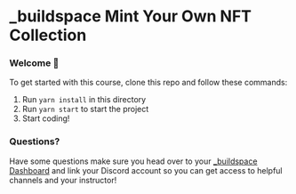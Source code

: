 # _buildspace Mint Your Own NFT Collection

### **Welcome 👋**
To get started with this course, clone this repo and follow these commands:

1. Run `yarn install` in this directory
2. Run `yarn start` to start the project
3. Start coding!

### **Questions?**
Have some questions make sure you head over to your [_buildspace Dashboard](https://app.buildspace.so/courses/CO961ddb5f-f428-4608-9949-a9a2f461eb3f) and link your Discord account so you can get access to helpful channels and your instructor!
